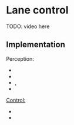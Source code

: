 # Lane control

TODO: video here

## Implementation


Perception:

- <a class="number_name" href="#anti_instagram"/>
- <a class="number_name" href="#ground_projection"/>
- <a class="number_name" href="#line_detector"/>, <a class="number_name" href="#line_detector2"/>
- <a class="number_name" href="#lane_filter"/>

Control:

- <a class="number_name" href="#lane_control"/>
- <a class="number_name" href="#dagu_car"/>
